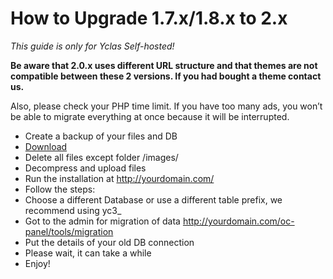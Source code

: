 # How to Upgrade 1.7.x/1.8.x to 2.x

*This guide is only for Yclas Self-hosted!*

**Be aware that 2.0.x uses different URL structure and that themes are not compatible between these 2 versions. If you had bought a theme contact us.**

Also, please check your PHP time limit. If you have too many ads, you won’t be able to migrate everything at once because it will be interrupted.

-   Create a backup of your files and DB
-   [Download](https://yclas.com/self-hosted.html#package)
-   Delete all files except folder /images/
-   Decompress and upload files
-   Run the installation at http://yourdomain.com/
-   Follow the steps:
-   Choose a different Database or use a different table prefix, we recommend using yc3_
-   Got to the admin for migration of data http://yourdomain.com/oc-panel/tools/migration
-   Put the details of your old DB connection
-   Please wait, it can take a while
-   Enjoy!
